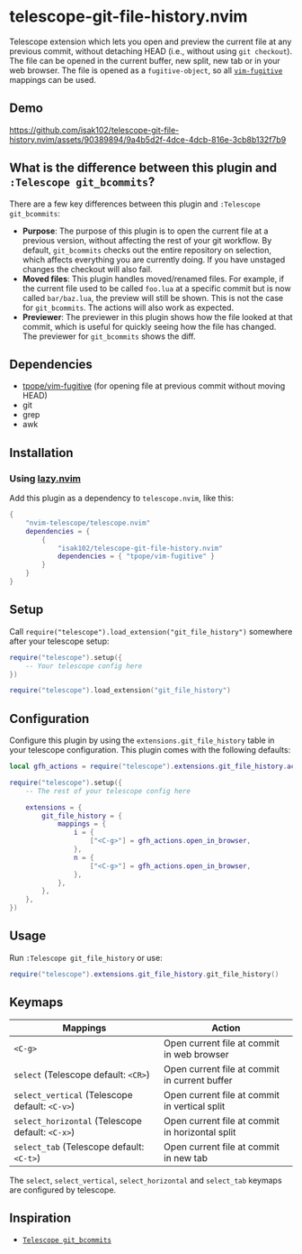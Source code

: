 # telescope-git-file-history.nvim

Telescope extension which lets you open and preview the current file at any previous commit, without detaching HEAD (i.e., without using `git checkout`). The file can be opened in the current buffer, new split, new tab or in your web browser. The file is opened as a `fugitive-object`, so all [`vim-fugitive`](https://github.com/tpope/vim-fugitive) mappings can be used.

## Demo
https://github.com/isak102/telescope-git-file-history.nvim/assets/90389894/9a4b5d2f-4dce-4dcb-816e-3cb8b132f7b9

## What is the difference between this plugin and `:Telescope git_bcommits`?

There are a few key differences between this plugin and `:Telescope git_bcommits`:
- **Purpose**: The purpose of this plugin is to open the current file at a previous version, without affecting the rest of your git workflow. By default, `git_bcommits` checks out the entire repository on selection, which affects everything you are currently doing. If you have unstaged changes the checkout will also fail.
- **Moved files**: This plugin handles moved/renamed files. For example, if the current file used to be called `foo.lua` at a specific commit but is now called `bar/baz.lua`, the preview will still be shown. This is not the case for `git_bcommits`. The actions will also work as expected.
- **Previewer**: The previewer in this plugin shows how the file looked at that commit, which is useful for quickly seeing how the file has changed. The previewer for `git_bcommits` shows the diff.

## Dependencies
- [tpope/vim-fugitive](https://github.com/tpope/vim-fugitive) (for opening file at previous commit without moving HEAD)
- git
- grep
- awk

## Installation

### Using [lazy.nvim](https://github.com/folke/lazy.nvim)
Add this plugin as a dependency to `telescope.nvim`, like this:
```lua
{
    "nvim-telescope/telescope.nvim"
    dependencies = {
        {
            "isak102/telescope-git-file-history.nvim"
            dependencies = { "tpope/vim-fugitive" }
        }
    }
}
```

## Setup

Call `require("telescope").load_extension("git_file_history")` somewhere after your telescope setup:

```lua
require("telescope").setup({
    -- Your telescope config here
})

require("telescope").load_extension("git_file_history")
```

## Configuration
Configure this plugin by using the `extensions.git_file_history` table in your telescope configuration. This plugin comes with the following defaults:

```lua
local gfh_actions = require("telescope").extensions.git_file_history.actions

require("telescope").setup({
    -- The rest of your telescope config here

    extensions = {
        git_file_history = {
            mappings = {
                i = {
                    ["<C-g>"] = gfh_actions.open_in_browser,
                },
                n = {
                    ["<C-g>"] = gfh_actions.open_in_browser,
                },
            },
        },
    },
})
```

## Usage

Run `:Telescope git_file_history` or use:
```lua
require("telescope").extensions.git_file_history.git_file_history()
```

## Keymaps

| Mappings | Action                                                                        |
| -------- | ----------------------------------------------------------------------------- |
| `<C-g>`  | Open current file at commit in web browser                                    |
| `select` (Telescope default: `<CR>`)  | Open current file at commit in current buffer                                    |
| `select_vertical` (Telescope default: `<C-v>`) | Open current file at commit in vertical split                                    |
| `select_horizontal` (Telescope default: `<C-x>`) | Open current file at commit in horizontal split                                    |
| `select_tab` (Telescope default: `<C-t>`) | Open current file at commit in new tab                                    |

The `select`, `select_vertical`, `select_horizontal` and `select_tab` keymaps are configured by telescope.

## Inspiration

- [`Telescope git_bcommits`](https://github.com/nvim-telescope/telescope.nvim/blob/master/lua/telescope/builtin/__git.lua)
